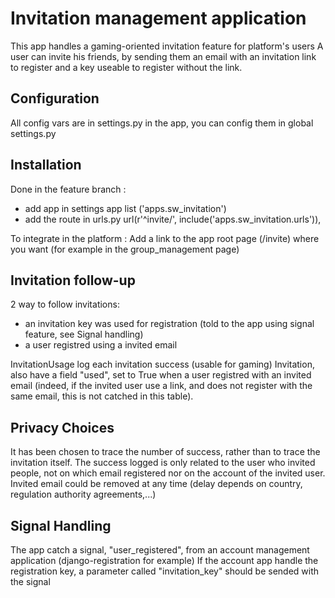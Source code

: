 Invitation management application
================================

This app handles a gaming-oriented invitation feature for platform's users 
A user can invite his friends, by sending them an email with an invitation link to register 
and a key useable to register without the link.

Configuration
-------------
All config vars are in settings.py in the app, you can config them in global settings.py 

Installation
-------------
Done in the feature branch :
* add app in settings app list ('apps.sw_invitation')
* add the route in urls.py
    url(r'^invite/', include('apps.sw_invitation.urls')),
 
To integrate in the platform :
 Add a link to the app root page (/invite) where you want (for example in the group_management page)
 
Invitation follow-up
--------------------

2 way to follow invitations:

 * an invitation key was used for registration (told to the app using signal feature, see Signal handling)
 * a user registred using a invited email

InvitationUsage log each invitation success (usable for gaming)
Invitation, also have a field "used", set to True when a user registred with an invited email (indeed, if the invited user
use a link, and does not register with the same email, this is not catched in this table).

Privacy Choices
---------------
It has been chosen to trace the number of success, rather than to trace the invitation itself.
The success logged is only related to the user who invited people, not on which email registered nor on the account
of the invited user.
Invited email could be removed at any time (delay depends on country, regulation authority agreements,...) 
  
Signal Handling
-----------------

The app catch a signal, "user_registered", from an account management application (django-registration for example)
If the account app handle the registration key, a parameter called "invitation_key" should be sended with the signal
